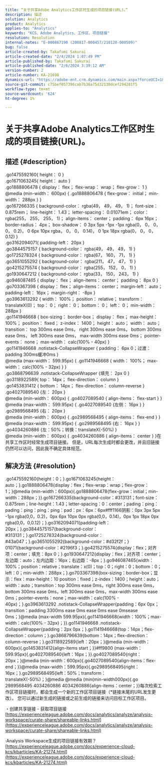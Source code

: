 ```yaml
---
title: “关于共享Adobe Analytics工作区时生成的项目链接(URL)。”
description: 描述
solution: Analytics
product: Analytics
applies-to: "Analytics"
keywords: "KCS、Adobe Analytics、工作区、项目链接"
resolution: Resolution
internal-notes: "E-000867190 (200817-000457/210120-000509)"
bug: false
article-created-by: Takafumi Sakurai
article-created-date: "2/4/2024 1:07:49 PM"
article-published-by: Takafumi Sakurai
article-published-date: "2/6/2024 3:39:12 AM"
version-number: 2
article-number: KA-21698
dynamics-url: "https://adobe-ent.crm.dynamics.com/main.aspx?forceUCI=1&pagetype=entityrecord&etn=knowledgearticle&id=1cca2862-5ec3-ee11-9079-6045bd006268"
source-git-commit: c75bef057396cab7b36a75d32130dcef294281f5
workflow-type: tm+mt
source-wordcount: '624'
ht-degree: 1%

---
```


# 关于共享Adobe Analytics工作区时生成的项目链接(URL)。

## 描述 {#description}

.go1475592160{ height： 0 }<br>.go1671063245{ height： auto }<br>.go1888806478 { display： flex； flex-wrap： wrap； flex-grow： 1 }<br>@media (min-width： 600px) { .go1888806478 { flex-grow： initial； min-width： 288px } }<br>.go167266335 { background-color： rgba(49， 49， 49， 1)； font-size： 0.875rem； line-height： 1.43； letter-spacing： 0.01071em； color： rgba(255， 255， 255， 1)； align-items： center； padding： 6px 16px； border-radius： 4px； box-shadow： 0 3px 5px -1px -1px rgba(0， 0， 0， 0， 0.2)， 0 6px 10px rgba， 0， 0， 0.14)， 0 1px 18px rgba(0， 0， 0， 0.12) }<br>.go3162094071{ padding-left： 20px }<br>.go3844575157 { background-color： rgba(49， 49， 49， 1) }<br>.go1725278324 { background-color： rgba(67， 160， 71， 1) }<br>.go3651055292 { background-color： rgba(211， 47， 47， 1) }<br>.go4215275574 { background-color： rgba(255， 152， 0， 1) }<br>.go1930647212 { background-color： rgba(33， 150， 243， 1) }<br>.go946087465 { display： flex； align-items： center； padding： 8px 0 }<br>.go703367398 { display： flex； align-items： center； margin-left： auto； padding-left： 16px； margin-right： -8px }<br>.go3963613292 { width： 100%； position： relative； transform： translateX(0)； top： 0； right： 0； bottom： 0； left： 0； min-width： 288px }<br>.go1141946668 { box-sizing： border-box； display： flex； max-height： 100%； position： fixed； z-index： 1400； height： auto； width： auto； transition： top 300ms ease 0ms， right 300ms ease 0ms， bottom 300ms ease 0ms， left 300ms ease 0ms， max-width 300ms ease 0ms； pointer-events： none； max-width： calc(100% - 40px) }<br>.go1141946668 .notistack-CollapseWrapper { padding： 6px 0；过渡： padding 300ms缓冲0ms }<br>@media (max-width： 599.95px) { .go1141946668 { width： 100%； max-width： calc(100% - 32px) } }<br>.go3868796639 .notistack-CollapseWrapper {填充： 2px 0 }<br>.go3118922589{ top： 14px； flex-direction： column }<br>.go1453831412 { bottom： 14px； flex-direction： column-reverse }<br>.go4027089540 {左： 20px }<br>@media (min-width： 600px) { .go4027089540 { align-items： flex-start } }<br>@media (max-width： 599.95px) { .go4027089540 {左侧： 16px } }<br>.go2989568495 {右： 20px }<br>@media (min-width： 600px) { .go2989568495 { align-items： flex-end } }<br>@media (max-width： 599.95px) { .go2989568495 {右： 16px } }<br>.go4034260886 {左：50%；转换：translateX(-50%) }<br>@media (min-width： 600px) { .go4034260886 { align-items： center } }在共享工作区时经常生成项目链接。 但是，URL每次生成时都会更改，并且旧链接仍然可以访问，因此我不确定具体规范。

## 解决方法 {#resolution}

.go1475592160{height：0；}.go1671063245{height：auto；}.go1888806478{display：flex；flex-wrap：wrap；flex-grow：1；}@media (min-width：600px){.go1888806478{flex-grow：initial；min-width：288px；}}.go167266335{background-color：#313131；font-size：0.875rem；line-height：1.43；letter-spacing：0：center；pading：ping：pading：ping：ping：ping：pad：px：6px：6px#fff1166阴影：0px 3px 5px -1px rgba(0,0，0.2)，0px 6px 10px 0px rgba(0,0，0.14)，0px 1px 18px 0px rgba(0,0，0,0.12)；}.go3162094071{padding-left：20px；}.go3844575157{background-color：#313131；}.go1725278324{background-color：#43a047；}.go3651055292{background-color：#d32f2f；} 01071{background-color：#2196f3；}.go4215275574{display：flex；对齐项：center；填充：8px 0；}.go1930647212{display：flex；对齐项：center；左边距：auto；左内边距：16px；右边距：-8px；}.go946087465{width：100%；position：relative；translate：x(0)；top：0；right：0；bottom：0；left：0；min-width：288px；}.go703367398{box-sizing：border-box；显示：flex：max-height：10 position：fixed；z-index：1400；height：auto；width：auto；transition：top 300ms ease 0ms，right 300ms ease 0ms，bottom 300ms ease 0ms，left 300ms ease 0ms，max-width 300ms ease 0ms；pointer-events：none；max-width：calc(100% - 40px)；}.go3963613292 .notistack-CollapseWrapper{padding：6px 0px；transition：padding 3300ms ease 0ms ease 0ms ease 0msease 0ms；}@media (max-width 599.95px){.go1141946668{width：100%；max-width：calc(100% - 32px)；}}.go1141946668 .notistack-CollapseWrapper{padding：2px 0px；}.go1141946668{top：14px；flex-direction：column；}.go3868796639{bottom：14px；flex-direction：column-reverse；}.go3118922589{left：20px；}@media (min-width：600px){.go1453831412{align-items start；}}#ff9800 (max-width：599.95px){.go4027089540{left：16px；}}.go4027089540{right：20px；}@media (min-width：600px){.go4027089540{align-items：flex-end；}}@media (max-width：599.95px){.go2989568495{right：16px；}.go2989568495{left：50%；transform：translateX(-50%)；}@media @media (min(min-width000px){.go 2989568495 4034260886 4034260886{align-items：center；}}每次检索工作区项目链接时，都会生成一个新的工作区项目链接（\*链接末尾的URL发生更改）。 您可以通过新生成的链接或之前生成的链接来访问目标工作区项目。

・创建共享链接 - 获取项目链接
[https://experienceleague.adobe.com/docs/analytics/analyze/analysis-workspace/curate-share/shareable-links.html](https://experienceleague.adobe.com/docs/analytics/analyze/analysis-workspace/curate-share/shareable-links.html)

·Analysis Workspace生成的项目链接有效期？
[https://experienceleague.adobe.com/docs/experience-cloud-kcs/kbarticles/KA-21274.html](https://experienceleague.adobe.com/docs/experience-cloud-kcs/kbarticles/KA-21274.html)

